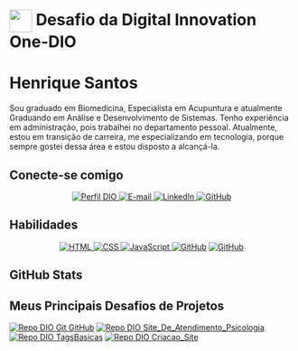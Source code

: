 <h1>
    <a href="https://www.dio.me/">
     <img align="center" width="40px" src="https://hermes.digitalinnovation.one/assets/diome/logo-minimized.png"></a>
    <span> Desafio da Digital Innovation One-DIO</span>
</h1>

# Henrique Santos
 Sou graduado em Biomedicina, Especialista em Acupuntura e atualmente Graduando em Análise e Desenvolvimento de Sistemas. Tenho experiência em administração, pois trabalhei no departamento pessoal. Atualmente, estou em transição de carreira, me especializando em tecnologia, porque sempre gostei dessa área e estou disposto a alcançá-la.

## Conecte-se comigo
<p align="center">
  <a href="https://web.dio.me/users/henrique01-_" ><img src="https://img.shields.io/badge/-Meu%20Perfil%20na%20DIO-black?style=for-the-badge" alt="Perfil DIO">
  </a>
  <a href="henrique01-_@hotmail.com.br">
    <img src="https://img.shields.io/badge/-Email-000?style=for-the-badge&logo=microsoft-outlook&logoColor=E94D5F" alt="E-mail">
  </a>
  <a href="https://www.linkedin.com/in/henrique-erinaldo-dev/">
    <img src="https://img.shields.io/badge/-LinkedIn-000?style=for-the-badge&logo=linkedin&logoColor=30A3DC" alt="LinkedIn">
  </a>
  <a href="https://github.com/henriqueerds"><img src="https://img.shields.io/badge/GitHub-000?style=for-the-badge&logo=github&logoColor=30A3DC" alt="GitHub"></a>
</p>

## Habilidades
<p align="center">
  <a href="#conecte-se-comigo" ><img src="https://img.shields.io/badge/HTML-000?style=for-the-badge&logo=html5&logoColor=30A3DC" alt="HTML">
  </a>
  <a href="#conecte-se-comigo">
    <img src="https://img.shields.io/badge/CSS3-000?style=for-the-badge&logo=css3&logoColor=E94D5F" alt="CSS">
  </a>
  <a href="#conecte-se-comigo">
    <img src="https://img.shields.io/badge/JavaScript-000?style=for-the-badge&logo=javascript&logoColor=30A3DC" alt="JavaScript">
  </a>
  <a href="https://docs.github.com/"><img src="https://img.shields.io/badge/GitHub-000?style=for-the-badge&logo=github&logoColor=30A3DC" alt="GitHub"></a>
  <a href="https://docs.github.com/"><img src="https://img.shields.io/badge/PYTHON-black?style=for-the-badge&logo=python&logoColor=blue" alt="GitHub"></a>
</p>

## GitHub Stats


## Meus Principais Desafios de Projetos
[![Repo DIO Git GitHub](https://github-readme-stats.vercel.app/api/pin/?username=henriqueerds&repo=dio-lab-open-source&bg_color=000&border_color=30A3DC&show_icons=true&icon_color=30A3DC&title_color=E94D5F&text_color=FFF)](https://github.com/henriqueerds/dio-lab-open-source)
[![Repo DIO Site_De_Atendimento_Psicologia](https://github-readme-stats.vercel.app/api/pin/?username=henriqueerds&repo=Site-De-Atendimetnto-Psicologico-Dio&bg_color=000&border_color=30A3DC&show_icons=true&icon_color=30A3DC&title_color=E94D5F&text_color=FFF)](https://github.com/henriqueerds/Site-De-Atendimetnto-Psicologico-Dio)
[![Repo DIO TagsBasicas](https://github-readme-stats.vercel.app/api/pin/?username=henriqueerds&repo=Dio_Html_TagsBasicas&bg_color=000&border_color=30A3DC&show_icons=true&icon_color=30A3DC&title_color=E94D5F&text_color=FFF)](https://github.com/henriqueerds/Dio_Html_TagsBasicas)
[![Repo DIO Criacao_Site](https://github-readme-stats.vercel.app/api/pin/?username=henriqueerds&repo=Criacao-de-Site&bg_color=000&border_color=30A3DC&show_icons=true&icon_color=30A3DC&title_color=E94D5F&text_color=FFF)](https://github.com/henriqueerds/Criacao-de-Site/tree/main)

